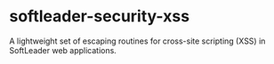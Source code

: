 # softleader-security-xss
A lightweight set of escaping routines for cross-site scripting (XSS) in SoftLeader web applications.
